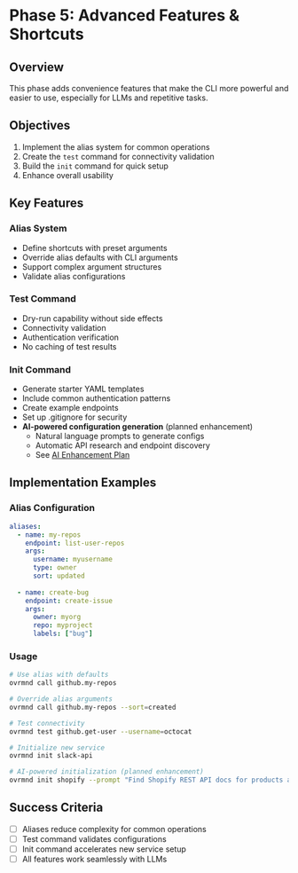 # Phase 5: Advanced Features & Shortcuts

## Overview

This phase adds convenience features that make the CLI more powerful and easier to use, especially for LLMs and repetitive tasks.

## Objectives

1. Implement the alias system for common operations
2. Create the `test` command for connectivity validation
3. Build the `init` command for quick setup
4. Enhance overall usability

## Key Features

### Alias System
- Define shortcuts with preset arguments
- Override alias defaults with CLI arguments
- Support complex argument structures
- Validate alias configurations

### Test Command
- Dry-run capability without side effects
- Connectivity validation
- Authentication verification
- No caching of test results

### Init Command
- Generate starter YAML templates
- Include common authentication patterns
- Create example endpoints
- Set up .gitignore for security
- **AI-powered configuration generation** (planned enhancement)
  - Natural language prompts to generate configs
  - Automatic API research and endpoint discovery
  - See [AI Enhancement Plan](../../plans/ai-init-enhancement.md)

## Implementation Examples

### Alias Configuration
```yaml
aliases:
  - name: my-repos
    endpoint: list-user-repos
    args:
      username: myusername
      type: owner
      sort: updated
      
  - name: create-bug
    endpoint: create-issue
    args:
      owner: myorg
      repo: myproject
      labels: ["bug"]
```

### Usage
```bash
# Use alias with defaults
ovrmnd call github.my-repos

# Override alias arguments
ovrmnd call github.my-repos --sort=created

# Test connectivity
ovrmnd test github.get-user --username=octocat

# Initialize new service
ovrmnd init slack-api

# AI-powered initialization (planned enhancement)
ovrmnd init shopify --prompt "Find Shopify REST API docs for products and orders"
```

## Success Criteria

- [ ] Aliases reduce complexity for common operations
- [ ] Test command validates configurations
- [ ] Init command accelerates new service setup
- [ ] All features work seamlessly with LLMs